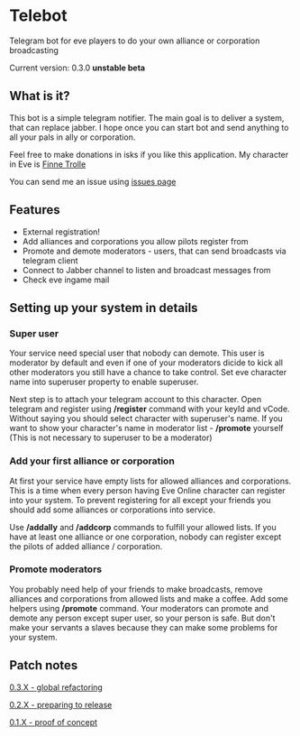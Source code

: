 # Telebot

Telegram bot for eve players to do your own alliance or corporation broadcasting 
 
Current version: 0.3.0 **unstable beta**

## What is it?

This bot is a simple telegram notifier. The main goal is to deliver a system, that can replace jabber.
I hope once you can start bot and send anything to all your pals in ally or corporation.
 
Feel free to make donations in isks if you like this application. My character in Eve is 
[Finne Trolle](http://evewho.com/pilot/Finne+Trolle)

You can send me an issue using [issues page](https://github.com/finnetrolle/telebot/issues)

## Features
* External registration!
* Add alliances and corporations you allow pilots register from
* Promote and demote moderators - users, that can send broadcasts via telegram client
* Connect to Jabber channel to listen and broadcast messages from
* Check eve ingame mail

## Setting up your system in details

### Super user
Your service need special user that nobody can demote. This user is moderator by default and even if one of your 
moderators dicide to kick all other moderators you still have a chance to take control. 
Set eve character name into superuser property to enable superuser. 

Next step is to attach your telegram account to this character. Open telegram and register using **/register** 
command with your keyId and vCode. Without saying you should select character with superuser's name. If you want to
show your character's name in moderator list - **/promote** yourself (This is not necessary to superuser to be a moderator)

### Add your first alliance or corporation
At first your service have empty lists for allowed alliances and corporations. This is a time when every person having
Eve Online character can register into your system. To prevent registering for all except your friends you should add
some alliances or corporations into service. 

Use **/addally** and **/addcorp** commands to fulfill your allowed lists. If you have at least one alliance or 
one corporation, nobody can register except the pilots of added alliance / corporation.

### Promote moderators
You probably need help of your friends to make broadcasts, remove alliances and corporations from allowed lists and 
make a coffee. Add some helpers using **/promote** command. Your moderators can promote and demote any person except 
super user, so your person is safe. But don't make your servants a slaves because they can make some problems 
for your system.

## Patch notes

[0.3.X - global refactoring](https://github.com/finnetrolle/telebot/blob/master/docs/patchnotes/0.3.X.MD)

[0.2.X - preparing to release](https://github.com/finnetrolle/telebot/blob/master/docs/patchnotes/0.2.X.MD)

[0.1.X - proof of concept](https://github.com/finnetrolle/telebot/blob/master/docs/patchnotes/0.1.X.MD)


